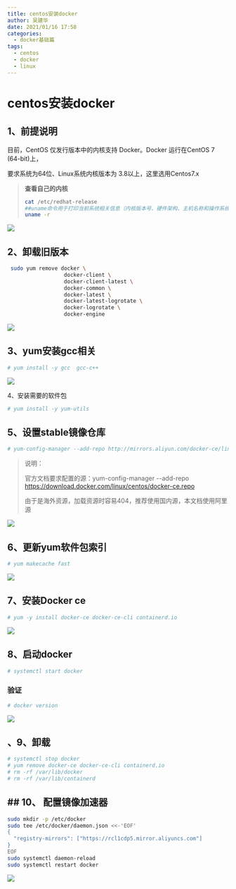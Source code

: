 ```yaml
---
title: centos安装docker
author: 吴建华
date: 2021/01/16 17:58
categories:
  - docker基础篇
tags:
  - centos
  - docker
  - linux
---
```


# centos安装docker

## 1、前提说明

目前，CentOS 仅发行版本中的内核支持 Docker。Docker 运行在CentOS 7 (64-bit)上， 

要求系统为64位、Linux系统内核版本为 3.8以上，这里选用Centos7.x 

> **查看自己的内核** 
>
> ```sh
> cat /etc/redhat-release 
> ##uname命令用于打印当前系统相关信息（内核版本号、硬件架构、主机名称和操作系统类型等）。 
> uname -r
> ```

![](https://cdn.jsdelivr.net/gh/fhwlnetwork/blos_imgs/img/20220203113847.png)

## 2、卸载旧版本

```sh
 sudo yum remove docker \
                  docker-client \
                  docker-client-latest \
                  docker-common \
                  docker-latest \
                  docker-latest-logrotate \
                  docker-logrotate \
                  docker-engine
```

![](https://cdn.jsdelivr.net/gh/fhwlnetwork/blos_imgs/img/202202031225565.png)

## 3、yum安装gcc相关

```sh
# yum install -y gcc  gcc-c++
```



![](https://cdn.jsdelivr.net/gh/fhwlnetwork/blos_imgs/img/202202031229269.png)

4、安装需要的软件包

```sh
# yum install -y yum-utils
```

## 5、设置stable镜像仓库

```sh 
# yum-config-manager --add-repo http://mirrors.aliyun.com/docker-ce/linux/centos/docker-ce.repo
```

> 说明：
>
> 官方文档要求配置的源：yum-config-manager --add-repo https://download.docker.com/linux/centos/docker-ce.repo
>
> 由于是海外资源，加载资源时容易404，推荐使用国内源，本文档使用阿里源

![](https://cdn.jsdelivr.net/gh/fhwlnetwork/blos_imgs/img/202202032147896.png)

## 6、更新yum软件包索引

```sh
# yum makecache fast
```

![](https://cdn.jsdelivr.net/gh/fhwlnetwork/blos_imgs/img/202202032147919.png)

## 7、安装Docker ce

```sh
# yum -y install docker-ce docker-ce-cli containerd.io
```

![](https://cdn.jsdelivr.net/gh/fhwlnetwork/blos_imgs/img/202202032147941.png)

## 8、启动docker

```sh
# systemctl start docker
```

### 验证

```sh
# docker version
```

![](https://cdn.jsdelivr.net/gh/fhwlnetwork/blos_imgs/img/202202032147964.png)

## 、9、卸载

```sh
# systemctl stop docker
# yum remove docker-ce docker-ce-cli containerd.io
# rm -rf /var/lib/docker
# rm -rf /var/lib/containerd

```

## ## 10、 配置镜像加速器

```sh
sudo mkdir -p /etc/docker
sudo tee /etc/docker/daemon.json <<-'EOF'
{
  "registry-mirrors": ["https://rcl1cdp5.mirror.aliyuncs.com"]
}
EOF
sudo systemctl daemon-reload
sudo systemctl restart docker
```

![](https://cdn.jsdelivr.net/gh/fhwlnetwork/blos_imgs/img/202202032147985.png)